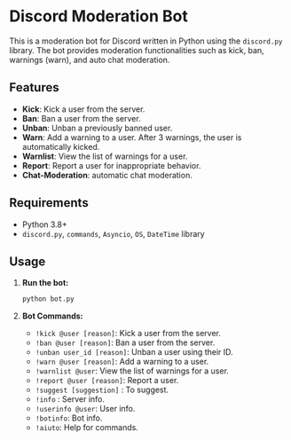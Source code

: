 # Discord Moderation Bot

This is a moderation bot for Discord written in Python using the `discord.py` library. The bot provides moderation functionalities such as kick, ban, warnings (warn), and auto chat moderation.

## Features

- **Kick**: Kick a user from the server.
- **Ban**: Ban a user from the server.
- **Unban**: Unban a previously banned user.
- **Warn**: Add a warning to a user. After 3 warnings, the user is automatically kicked.
- **Warnlist**: View the list of warnings for a user.
- **Report**: Report a user for inappropriate behavior.
- **Chat-Moderation**: automatic chat moderation.

## Requirements

- Python 3.8+
- `discord.py`, `commands`, `Asyncio`, `OS`, `DateTime` library

## Usage

1. **Run the bot:**

    ```sh
    python bot.py
    ```

2. **Bot Commands:**

    - `!kick @user [reason]`: Kick a user from the server.
    - `!ban @user [reason]`: Ban a user from the server.
    - `!unban user_id [reason]`: Unban a user using their ID.
    - `!warn @user [reason]`: Add a warning to a user.
    - `!warnlist @user`: View the list of warnings for a user.
    - `!report @user [reason]`: Report a user.
    - `!suggest [suggestion]` : To suggest.
    - `!info` : Server info.
    - `!userinfo @user`: User info.
    - `!botinfo`: Bot info.
    - `!aiuto`: Help for commands.
